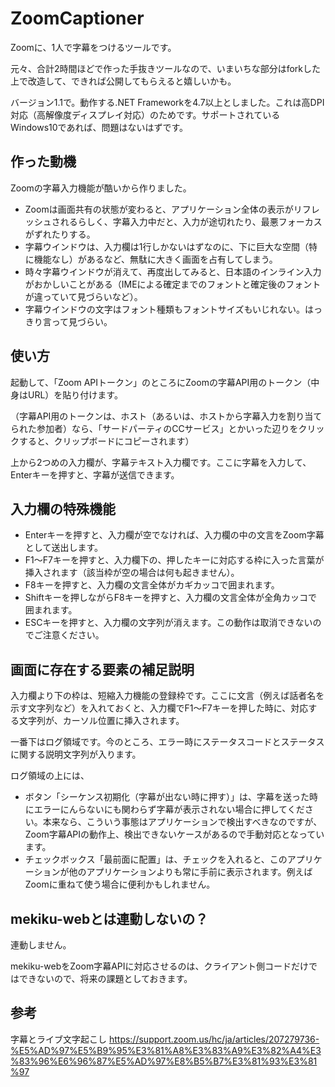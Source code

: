 # ZoomCaptioner

Zoomに、1人で字幕をつけるツールです。

元々、合計2時間ほどで作った手抜きツールなので、いまいちな部分はforkした上で改造して、できれば公開してもらえると嬉しいかも。

バージョン1.1で。動作する.NET Frameworkを4.7以上としました。これは高DPI対応（高解像度ディスプレイ対応）のためです。サポートされているWindows10であれば、問題はないはずです。

## 作った動機

Zoomの字幕入力機能が酷いから作りました。

- Zoomは画面共有の状態が変わると、アプリケーション全体の表示がリフレッシュされるらしく、字幕入力中だと、入力が途切れたり、最悪フォーカスがずれたりする。
- 字幕ウインドウは、入力欄は1行しかないはずなのに、下に巨大な空間（特に機能なし）があるなど、無駄に大きく画面を占有してしまう。
- 時々字幕ウインドウが消えて、再度出してみると、日本語のインライン入力がおかしいことがある（IMEによる確定までのフォントと確定後のフォントが違っていて見づらいなど）。
- 字幕ウインドウの文字はフォント種類もフォントサイズもいじれない。はっきり言って見づらい。

## 使い方

起動して、「Zoom APIトークン」のところにZoomの字幕API用のトークン（中身はURL）を貼り付けます。

（字幕API用のトークンは、ホスト（あるいは、ホストから字幕入力を割り当てられた参加者）なら、「サードパーティのCCサービス」とかいった辺りをクリックすると、クリップボードにコピーされます）

上から2つめの入力欄が、字幕テキスト入力欄です。ここに字幕を入力して、Enterキーを押すと、字幕が送信できます。

## 入力欄の特殊機能

- Enterキーを押すと、入力欄が空でなければ、入力欄の中の文言をZoom字幕として送出します。
- F1～F7キーを押すと、入力欄下の、押したキーに対応する枠に入った言葉が挿入されます（該当枠が空の場合は何も起きません）。
- F8キーを押すと、入力欄の文言全体がカギカッコで囲まれます。
- Shiftキーを押しながらF8キーを押すと、入力欄の文言全体が全角カッコで囲まれます。
- ESCキーを押すと、入力欄の文字列が消えます。この動作は取消できないのでご注意ください。

## 画面に存在する要素の補足説明

入力欄より下の枠は、短縮入力機能の登録枠です。ここに文言（例えば話者名を示す文字列など）を入れておくと、入力欄でF1～F7キーを押した時に、対応する文字列が、カーソル位置に挿入されます。

一番下はログ領域です。今のところ、エラー時にステータスコードとステータスに関する説明文字列が入ります。

ログ領域の上には、

- ボタン「シーケンス初期化（字幕が出ない時に押す）」は、字幕を送った時にエラーにんらないにも関わらず字幕が表示されない場合に押してください。本来なら、こういう事態はアプリケーションで検出すべきなのですが、Zoom字幕APIの動作上、検出できないケースがあるので手動対応となっています。
- チェックボックス「最前面に配置」は、チェックを入れると、このアプリケーションが他のアプリケーションよりも常に手前に表示されます。例えばZoomに重ねて使う場合に便利かもしれません。

## mekiku-webとは連動しないの？

連動しません。

mekiku-webをZoom字幕APIに対応させるのは、クライアント側コードだけではできないので、将来の課題としておきます。

## 参考

字幕とライブ文字起こし
https://support.zoom.us/hc/ja/articles/207279736-%E5%AD%97%E5%B9%95%E3%81%A8%E3%83%A9%E3%82%A4%E3%83%96%E6%96%87%E5%AD%97%E8%B5%B7%E3%81%93%E3%81%97
